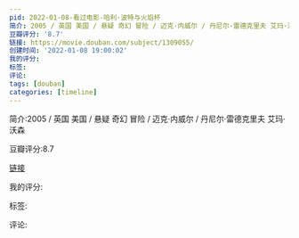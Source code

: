 ```yaml
---
pid: 2022-01-08-看过电影-哈利·波特与火焰杯
简介: 2005 / 英国 美国 / 悬疑 奇幻 冒险 / 迈克·内威尔 / 丹尼尔·雷德克里夫 艾玛·沃森
豆瓣评分: '8.7'
链接: https://movie.douban.com/subject/1309055/
创建时间: '2022-01-08 19:00:02'
我的评分:
标签:
评论:
tags: [douban]
categories: [timeline]
---
```

简介:2005 / 英国 美国 / 悬疑 奇幻 冒险 / 迈克·内威尔 / 丹尼尔·雷德克里夫 艾玛·沃森

豆瓣评分:8.7

[链接](https://movie.douban.com/subject/1309055/)

我的评分:

标签:

评论:

